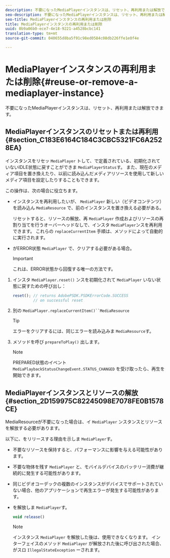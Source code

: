 ```yaml
---
description: 不要になったMediaPlayerインスタンスは、リセット、再利用または解放できます。
seo-description: 不要になったMediaPlayerインスタンスは、リセット、再利用または解放できます。
seo-title: MediaPlayerインスタンスの再利用または削除
title: MediaPlayerインスタンスの再利用または削除
uuid: 0b9a06b0-ece7-4e18-9221-a4528bcbc141
translation-type: tm+mt
source-git-commit: 040655d8ba5f91c98ed0584c08db226ffe1e0f4e

---
```



# MediaPlayerインスタンスの再利用または削除{#reuse-or-remove-a-mediaplayer-instance}

不要になったMediaPlayerインスタンスは、リセット、再利用または解放できます。

## MediaPlayerインスタンスのリセットまたは再利用 {#section_C183E6164C184C3CBC5321FC6A2528EA}

インスタンスをリセッ `MediaPlayer` トして、で定義されている、初期化されていないIDLE状態に戻すことができま `MediaPlayerStatus`す。 また、現在のメディア項目を置き換えたり、以前に読み込んだメディアリソースを使用して新しいメディア項目を設定したりすることもできます。

この操作は、次の場合に役立ちます。

* インスタンスを再利用したいが、 `MediaPlayer` 新しい（ビデオコンテンツ）を読み込ん `MediaResource` で、前のインスタンスを置き換える必要がある。

   リセットすると、リソースの解放、再 `MediaPlayer` 作成およびリソースの再割り当てを行うオーバーヘッドなしで、インスタ `MediaPlayer`ンスを再利用できます。 これらの `replaceCurrentItem` 手順は、メソッドによって自動的に実行されます。

* がERROR状態 `MediaPlayer` で、クリアする必要がある場合。

   >[!IMPORTANT]
   >
   >これは、ERROR状態から回復する唯一の方法です。

1. インスタ `MediaPlayer.reset()` ンスを初期化されて `MediaPlayer` いない状態に戻すための呼び出し：

   ```js
   reset(); // returns AdobePSDK.PSDKErrorCode.SUCCESS 
            // on successful reset
   ```

1. 別の `MediaPlayer.replaceCurrentItem()``MediaResource`

   >[!TIP]
   >
   >エラーをクリアするには、同じエラーを読み込みま `MediaResource`す。

1. メソッドを呼び `prepareToPlay()` 出します。

   >[!NOTE]
   >
   >PREPARED状態のイベント `MediaPlaybackStatusChangeEvent.STATUS_CHANGED` を受け取ったら、再生を開始できます。

## MediaPlayerインスタンスとリソースの解放 {#section_2D159975C82245098E7078FE0B1578CE}

MediaResourceが不要になった場合は、イ `MediaPlayer` ンスタンスとリソースを解放する必要があります。

以下に、をリリースする理由を示しま `MediaPlayer`す。

* 不要なリソースを保持すると、パフォーマンスに影響を与える可能性があります。
* 不要な物体を残す `MediaPlayer` と、モバイルデバイスのバッテリー消費が継続的に発生する可能性があります。
* 同じビデオコーデックの複数のインスタンスがデバイスでサポートされていない場合、他のアプリケーションで再生エラーが発生する可能性があります。

* を解放しま `MediaPlayer`す。

   ```js
   void release()
   ```

   >[!NOTE]
   >
   >インスタンス `MediaPlayer` を解放した後は、使用できなくなります。 インターフェイスのメソッド `MediaPlayer` が解放された後に呼び出された場合、がスロ `IllegalStateException` ーされます。

